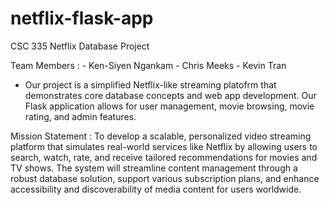 # netflix-flask-app
CSC 335 Netflix Database Project

Team Members : 
    - Ken-Siyen Ngankam
    - Chris Meeks
    - Kevin Tran

- Our project is a simplified Netflix-like streaming platofrm that demonstrates core database concepts and web app development. Our Flask application allows for user management, movie browsing, movie rating, and admin features. 

Mission Statement :
    To develop a scalable, personalized video streaming platform that simulates real-world services like Netflix by allowing users to search, watch, rate, and receive tailored recommendations for movies and TV shows. The system will streamline content management through a robust database solution, support various subscription plans, and enhance accessibility and discoverability of media content for users worldwide.